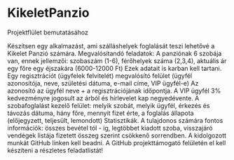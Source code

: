 # KikeletPanzio
Projektflület bemutatásához

Készítsen egy alkalmazást, ami szálláshelyek foglalását teszi lehetővé a Kikelet Panzió számára.
Megvalósítandó feladatok:
A panziónak 6 szobája van, ennek jellemzői: szobaszám (1-6), férőhelyek száma (2,3,4), aktuális ár egy főre egy éjszakára (6000-12000 Ft) Ezek adatait is karban kell tartani.
Egy regisztrációt (ügyfelek felvitelét) megvalósító felület (ügyfél azonosítója, neve, születési dátuma, e-mail címe, VIP ügyfél-e) Az azonosító az ügyfél neve + a regisztrációjának időpontja. A VIP ügyfél 3% kedvezményre jogosult az árból és hírlevelet kap negyedévente.
A szobafoglalást kezelő felület: melyik szobát, melyik ügyfél, érkezés és távozás dátuma, hány főre, mennyit fizet érte, a foglalás állapota (előjegyzett, teljesült, lemondott)
Statisztikák. A tulajdonos számára fontos információk: összes bevétel tól - ig, legtöbbet kiadott szoba, visszajáró vendégek listája fizetett összeg szerint csökkenő sorrendben.
A kidolgozott munkát GitHub linken kell beadni.
A GitHub projekttámogató felületén el kell készíteni a részletes feladatlistát!
